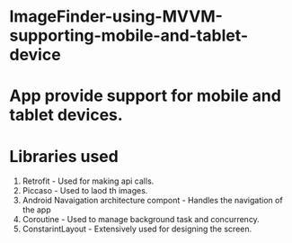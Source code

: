# ImageFinder-using-MVVM-supporting-mobile-and-tablet-device
# App provide support for mobile and tablet devices.

# Libraries used

1. Retrofit - Used for making api calls.
2. Piccaso - Used to laod th images.
3. Android Navaigation architecture compont - Handles the navigation of the app
4. Coroutine - Used to manage background task and concurrency.
5. ConstarintLayout - Extensively used for designing the screen.

